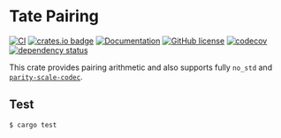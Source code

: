 # Tate Pairing
[![CI](https://github.com/KogarashiNetwork/pairing/actions/workflows/ci.yml/badge.svg)](https://github.com/KogarashiNetwork/pairing/actions/workflows/ci.yml) [![crates.io badge](https://img.shields.io/crates/v/ec-pairing.svg)](https://crates.io/crates/ec-pairing) [![Documentation](https://docs.rs/ec-pairing/badge.svg)](https://docs.rs/ec-pairing) [![GitHub license](https://img.shields.io/badge/license-GPL3%2FApache2-blue)](#LICENSE) [![codecov](https://codecov.io/gh/KogarashiNetwork/pairing/branch/master/graph/badge.svg?token=RA1AA9EGYK)](https://codecov.io/gh/KogarashiNetwork/pairing) [![dependency status](https://deps.rs/crate/ec-pairing/latest/status.svg)](https://deps.rs/crate/ec-pairing/latest)

This crate provides pairing arithmetic and also supports fully `no_std` and [`parity-scale-codec`](https://github.com/paritytech/parity-scale-codec).

## Test

```shell
$ cargo test
```
